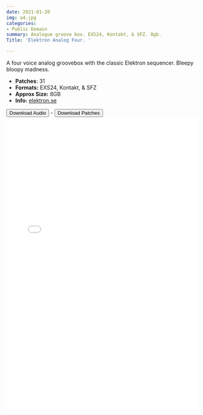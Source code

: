 ```yaml
---
date: 2021-01-20
img: a4.jpg
categories:
- Public Domain
summary: Analogue groove box. EXS24, Kontakt, & SFZ. 8gb.
Title: 'Elektron Analog Four. '

---
```

A four voice analog groovebox with the classic Elektron sequencer. Bleepy bloopy madness.

-  **Patches**: 31
-   **Formats:** EXS24, Kontakt, & SFZ
-   **Approx Size:** 8GB
-   **Info:** [elektron.se](https://www.elektron.se/legacy-products/)




<div class="buttons"> <a href="https://www.dropbox.com/sh/s8f3oe1b6nvoa4w/AAAMOPix7JvS1Ce69l7KEot0a?dl=0"> <button>Download Audio</button></a> - <a href="https://github.com/publicsamples/Elektron-Analog-4"> <button>Download Patches</button></a></div>


<iframe width="100%"<iframe width="100%" height="770px" src="/Demos/demos/a4.html" frameborder="0" allow="accelerometer; autoplay; clipboard-write; encrypted-media; gyroscope; picture-in-picture" allowfullscreen></iframe>